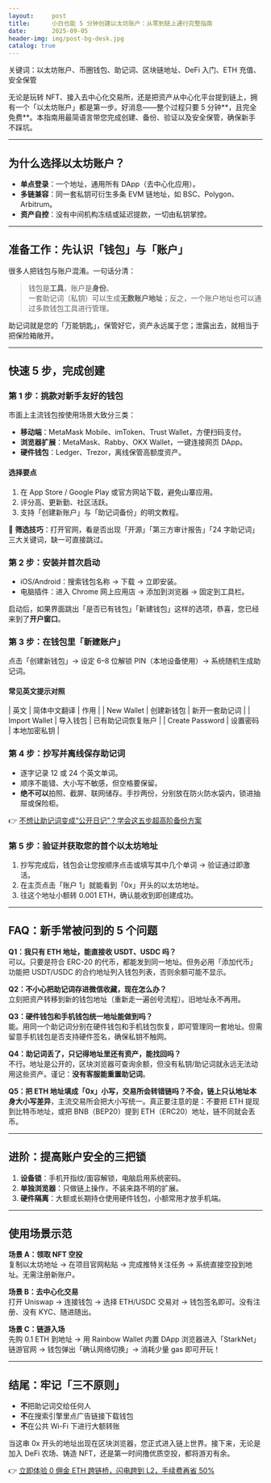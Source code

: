 ```yaml
---
layout:     post
title:      小白也能 5 分钟创建以太坊账户：从零到链上通行完整指南
date:       2025-09-05
header-img: img/post-bg-desk.jpg
catalog: true
---
```


关键词：以太坊账户、币圈钱包、助记词、区块链地址、DeFi 入门、ETH 充值、安全保管

无论是玩转 NFT、接入去中心化交易所，还是把资产从中心化平台提到链上，拥有一个「以太坊账户」都是第一步。好消息——整个过程只要 5 分钟**，且完全免费**。本指南用最简语言带您完成创建、备份、验证以及安全保管，确保新手不踩坑。

---

## 为什么选择以太坊账户？

- **单点登录**：一个地址，通用所有 DApp（去中心化应用）。  
- **多链兼容**：同一套私钥可衍生多条 EVM 链地址，如 BSC、Polygon、Arbitrum。  
- **资产自控**：没有中间机构冻结或延迟提款，一切由私钥掌控。

---

## 准备工作：先认识「钱包」与「账户」

很多人把钱包与账户混淆。一句话分清：

> 钱包是**工具**，账户是**身份**。  
> 一套助记词（私钥）可以生成**无数账户地址**；反之，一个账户地址也可以通过多款钱包工具进行管理。

助记词就是您的「万能钥匙」，保管好它，资产永远属于您；泄露出去，就相当于把保险箱敞开。

---

## 快速 5 步，完成创建

### 第 1 步：挑款对新手友好的钱包

市面上主流钱包按使用场景大致分三类：

- **移动端**：MetaMask Mobile、imToken、Trust Wallet，方便扫码支付。  
- **浏览器扩展**：MetaMask、Rabby、OKX Wallet，一键连接网页 DApp。  
- **硬件钱包**：Ledger、Trezor，离线保管高额度资产。  

#### 选择要点
1. 在 App Store / Google Play 或官方网站下载，避免山寨应用。  
2. 评分高、更新勤、社区活跃。  
3. 支持「创建新账户」与「助记词备份」的明文教程。

💖 **筛选技巧**：打开官网，看是否出现「开源」「第三方审计报告」「24 字助记词」三大关键词，缺一可直接跳过。

### 第 2 步：安装并首次启动

- iOS/Android：搜索钱包名称 → 下载 → 立即安装。  
- 电脑插件：进入 Chrome 网上应用店 → 添加到浏览器 → 固定到工具栏。

启动后，如果界面跳出「是否已有钱包」「新建钱包」这样的选项，恭喜，您已经来到了**开户窗口**。

### 第 3 步：在钱包里「新建账户」

点击「创建新钱包」→ 设定 6–8 位解锁 PIN（本地设备使用）→ 系统随机生成助记词。

#### 常见英文提示对照
| 英文 | 简体中文翻译 | 作用 |
| New Wallet | 创建新钱包 | 新开一套助记词 |
| Import Wallet | 导入钱包 | 已有助记词恢复账户 |
| Create Password | 设置密码 | 本地加密私钥 |

### 第 4 步：抄写并离线保存助记词

- 逐字记录 12 或 24 个英文单词。  
- 顺序不能错、大小写不敏感，但空格要保留。  
- **绝不可以**拍照、截屏、联网储存。手抄两份，分别放在防火防水袋内，锁进抽屉或保险柜。  

👉 [不想让助记词变成“公开日记”？学会这五步超高阶备份方案](https://okxdog.com/)  

### 第 5 步：验证并获取您的首个以太坊地址

1. 抄写完成后，钱包会让您按顺序点击或填写其中几个单词 → 验证通过即激活。  
2. 在主页点击「账户 1」就能看到「0x」开头的以太坊地址。  
3. 往这个地址小额转 0.001 ETH，确认能收到即创建成功。

---

## FAQ：新手常被问到的 5 个问题

**Q1：我只有 ETH 地址，能直接收 USDT、USDC 吗？**  
可以。只要是符合 ERC-20 的代币，都能发到同一地址。但务必用「添加代币」功能把 USDT/USDC 的合约地址列入钱包列表，否则余额可能不显示。

**Q2：不小心把助记词存进微信收藏，现在怎么办？**  
立刻把资产转移到新的钱包地址（重新走一遍创号流程）。旧地址永不再用。

**Q3：硬件钱包和手机钱包统一地址能做到吗？**  
能。用同一个助记词分别在硬件钱包和手机钱包恢复，即可管理同一套地址。但需留意手机钱包是否支持硬件签名，确保私钥不触网。

**Q4：助记词丢了，只记得地址里还有资产，能找回吗？**  
不行。地址是公开的，区块浏览器可查询余额，但没有私钥/助记词就永远无法动用这些资产。谨记：**没有客服能重置助记词**。

**Q5：把 ETH 地址填成「0x」小写，交易所会转错链吗？不会，链上只认地址本身大小写差异**，主流交易所会把大小写统一。真正要注意的是：不要把 ETH 提现到比特币地址，或把 BNB（BEP20）提到 ETH（ERC20）地址，链不同就会丢币。

---

## 进阶：提高账户安全的三把锁

1. **设备锁**：手机开指纹/面容解锁，电脑启用系统密码。  
2. **单独浏览器**：只做链上操作，不装来路不明的扩展。  
3. **硬件隔离**：大额或长期持仓使用硬件钱包，小额常用才放手机端。  

---

## 使用场景示范

**场景 A：领取 NFT 空投**  
复制以太坊地址 → 在项目官网粘贴 → 完成推特关注任务 → 系统直接空投到地址。无需注册新账户。

**场景 B：去中心化交易**  
打开 Uniswap → 连接钱包 → 选择 ETH/USDC 交易对 → 钱包签名即可。没有注册、没有 KYC、随进随出。

**场景 C：链游入场**  
先购 0.1 ETH 到地址 → 用 Rainbow Wallet 内置 DApp 浏览器进入「StarkNet」链游官网 → 钱包弹出「确认网络切换」→ 消耗少量 gas 即可开玩！

---

## 结尾：牢记「三不原则」

- **不**把助记词交给任何人  
- **不**在搜索引擎里点广告链接下载钱包  
- **不**在公共 Wi-Fi 下进行大额转账

当这串 0x 开头的地址出现在区块浏览器，您正式进入链上世界。接下来，无论是加入 DeFi 农场、铸造 NFT，还是第一时间撸优质空投，都将游刃有余。

👉 [立即体验 0 佣金 ETH 跨链桥，闪电跨到 L2，手续费再省 50%](https://okxdog.com/)